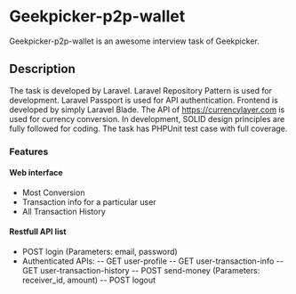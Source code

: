 # Geekpicker-p2p-wallet

Geekpicker-p2p-wallet is an awesome interview task of Geekpicker.

## Description

The task is developed by Laravel. Laravel Repository Pattern is used for development. Laravel Passport is used for API authentication. Frontend is developed by simply Laravel Blade. The API of https://currencylayer.com is used for currency conversion. In development, SOLID design principles are fully followed for coding. The task has PHPUnit test case with full coverage.

### Features

#### Web interface
- Most Conversion
- Transaction info for a particular user
- All Transaction History

#### Restfull API list
- POST login (Parameters: email, password)
- Authenticated APIs:
-- GET user-profile
-- GET user-transaction-info
-- GET user-transaction-history
-- POST send-money (Parameters: receiver_id, amount)
-- POST logout
